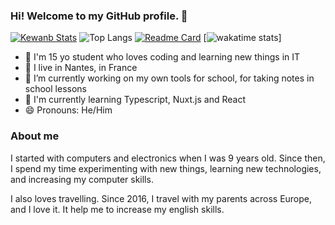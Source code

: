 ### Hi! Welcome to my GitHub profile. 👋

[![Kewanb Stats](https://github-readme-stats.vercel.app/api?username=kewanfr&theme=dark&show_icons=true&count_private=true)](https://github.com/kewanfr)
![Top Langs](https://github-readme-stats.vercel.app/api/top-langs/?username=kewanfr&layout=compact&theme=tokyonight&langs_count=7)
[![Readme Card](https://github-readme-stats.vercel.app/api/pin/?username=kewanfr&repo=mipadre)](https://github.com/kewanfr/mipadre)
[![wakatime stats](https://github-readme-stats.vercel.app/api/wakatime?username=kewanfr)]


 - 👤 I'm 15 yo student who loves coding and learning new things in IT
 - 📍 I live in Nantes, in France
 - 🔭 I’m currently working on my own tools for school, for taking notes in school lessons
 - 🌱 I'm currently learning Typescript, Nuxt.js and React
 - 😄 Pronouns: He/Him
 
### About me
I started with computers and electronics when I was 9 years old. Since then, I spend my time experimenting with new things, learning new technologies, and increasing my computer skills.

I also loves travelling. Since 2016, I travel with my parents across Europe, and I love it. It help me to increase my english skills.

<!--
**kewanfr/kewanfr** is a ✨ _special_ ✨ repository because its `README.md` (this file) appears on your GitHub profile.

Here are some ideas to get you started:

- 🔭 I’m currently working on ...
- 🌱 I’m currently learning ...
- 👯 I’m looking to collaborate on ...
- 🤔 I’m looking for help with ...
- 💬 Ask me about ...
- 📫 How to reach me: ...
- 😄 Pronouns: ...
- ⚡ Fun fact: ...
-->
